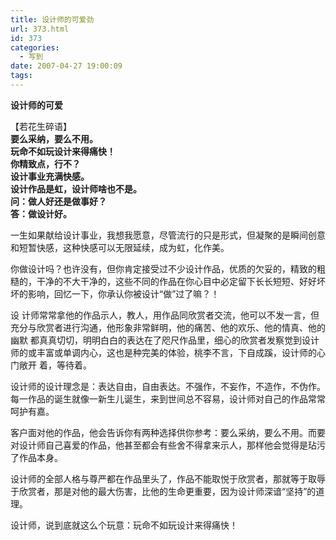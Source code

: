```yaml
---
title: 设计师的可爱劲
url: 373.html
id: 373
categories:
  - 写到
date: 2007-04-27 19:00:09
tags:
---
```


**设计师的可爱**

  
  
【若花生碎语】  
**要么采纳，要么不用。  
玩命不如玩设计来得痛快！  
你精致点，行不？  
设计事业充满快感。  
设计作品是虹，设计师啥也不是。  
问：做人好还是做事好？  
答：做设计好。**  
  
一生如果献给设计事业，我想我愿意，尽管流行的只是形式，但凝聚的是瞬间创意和短暂快感，这种快感可以无限延续，成为虹，化作美。  
  
你做设计吗？也许没有，但你肯定接受过不少设计作品，优质的欠妥的，精致的粗糙的，干净的不大干净的，这些不同的作品在你心目中必定留下长长短短、好好坏坏的影响，回忆一下，你承认你被设计“做”过了嘛？！  
  
设 计师常常拿他的作品示人，教人，用作品同欣赏者交流，他可以不发一言，但充分与欣赏者进行沟通，他形象非常鲜明，他的痛苦、他的欢乐、他的情真、他的幽默 都真真切切，明明白白的表达在了咫尺作品里，细心的欣赏者发察觉到设计师的或丰富或单调内心，这也是种完美的体验，桃李不言，下自成蹊，设计师的心门敞开 着，等待着。  
  
设计师的设计理念是：表达自由，自由表达。不强作，不妄作，不造作，不伪作。每一作品的诞生就像一新生儿诞生，来到世间总不容易，设计师对自己的作品常常呵护有嘉。  
  
客户面对他的作品，他会告诉你有两种选择供你参考：要么采纳，要么不用。而要对设计师自己喜爱的作品，他甚至都会有些舍不得拿来示人，那样他会觉得是玷污了作品本身。  
  
设计师的全部人格与尊严都在作品里头了，作品不能取悦于欣赏者，那就等于取辱于欣赏者，那是对他的最大伤害，比他的生命更重要，因为设计师深谙“坚持”的道理。  
  
设计师，说到底就这么个玩意：玩命不如玩设计来得痛快！